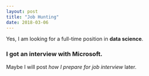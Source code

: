 ```yaml
---
layout: post
title: "Job Hunting"
date: 2018-03-06
---
```


Yes, I am looking for a full-time position in **data science**. 

### I got an interview with Microsoft. 

Maybe I will post _how I prepare for job interview_ later. 
